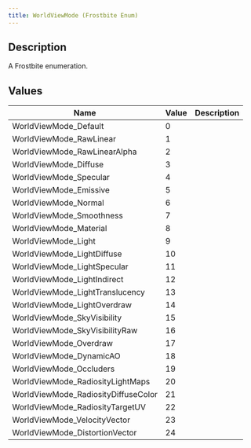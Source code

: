 ```yaml
---
title: WorldViewMode (Frostbite Enum)
---
```

## Description

A Frostbite enumeration.

## Values

| Name                                 | Value | Description |
| ------------------------------------ | ----- | ----------- |
| WorldViewMode\_Default               | 0     |             |
| WorldViewMode\_RawLinear             | 1     |             |
| WorldViewMode\_RawLinearAlpha        | 2     |             |
| WorldViewMode\_Diffuse               | 3     |             |
| WorldViewMode\_Specular              | 4     |             |
| WorldViewMode\_Emissive              | 5     |             |
| WorldViewMode\_Normal                | 6     |             |
| WorldViewMode\_Smoothness            | 7     |             |
| WorldViewMode\_Material              | 8     |             |
| WorldViewMode\_Light                 | 9     |             |
| WorldViewMode\_LightDiffuse          | 10    |             |
| WorldViewMode\_LightSpecular         | 11    |             |
| WorldViewMode\_LightIndirect         | 12    |             |
| WorldViewMode\_LightTranslucency     | 13    |             |
| WorldViewMode\_LightOverdraw         | 14    |             |
| WorldViewMode\_SkyVisibility         | 15    |             |
| WorldViewMode\_SkyVisibilityRaw      | 16    |             |
| WorldViewMode\_Overdraw              | 17    |             |
| WorldViewMode\_DynamicAO             | 18    |             |
| WorldViewMode\_Occluders             | 19    |             |
| WorldViewMode\_RadiosityLightMaps    | 20    |             |
| WorldViewMode\_RadiosityDiffuseColor | 21    |             |
| WorldViewMode\_RadiosityTargetUV     | 22    |             |
| WorldViewMode\_VelocityVector        | 23    |             |
| WorldViewMode\_DistortionVector      | 24    |             |
